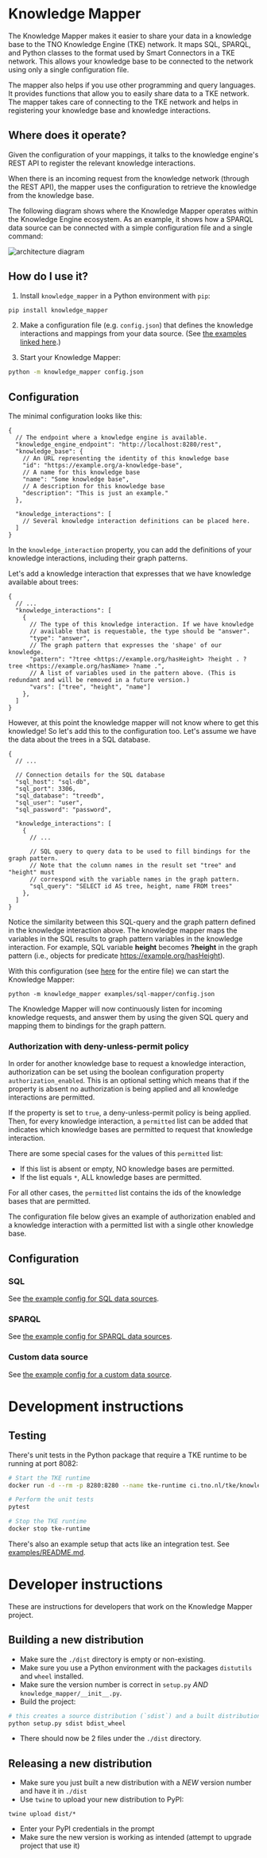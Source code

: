 # Knowledge Mapper

The Knowledge Mapper makes it easier to share your data in a knowledge base to the TNO Knowledge Engine (TKE) network. 
It maps SQL, SPARQL, and Python classes to the format used by Smart Connectors in a TKE network.
This allows your knowledge base to be connected to the network using only a single configuration file.

The mapper also helps if you use other programming and query languages.
It provides functions that allow you to easily share data to a TKE network.
The mapper takes care of connecting to the TKE network and helps in registering your knowledge base and knowledge interactions.

## Where does it operate?

Given the configuration of your mappings, it talks to the knowledge engine's REST API to register the relevant knowledge interactions.

When there is an incoming request from the knowledge network (through the REST API), the mapper uses the configuration to retrieve the knowledge from the knowledge base.

The following diagram shows where the Knowledge Mapper operates within the Knowledge Engine ecosystem. As an example, it shows how a SPARQL data source can be connected with a simple configuration file and a single command:

![architecture diagram](./docs/img/architecture.png)

## How do I use it?

1. Install `knowledge_mapper` in a Python environment with `pip`:

```bash
pip install knowledge_mapper
```

2. Make a configuration file (e.g. `config.json`) that defines the knowledge interactions and mappings from your data source. (See [the examples linked here](./examples/README.md).)

3. Start your Knowledge Mapper:

```bash
python -m knowledge_mapper config.json
```

## Configuration

The minimal configuration looks like this:
```jsonc
{
  // The endpoint where a knowledge engine is available.
  "knowledge_engine_endpoint": "http://localhost:8280/rest",
  "knowledge_base": {
    // An URL representing the identity of this knowledge base
    "id": "https://example.org/a-knowledge-base",
    // A name for this knowledge base
    "name": "Some knowledge base",
    // A description for this knowledge base
    "description": "This is just an example."
  },

  "knowledge_interactions": [
    // Several knowledge interaction definitions can be placed here.
  ]
}
```

In the `knowledge_interaction` property, you can add the definitions of your knowledge interactions, including their graph patterns.

Let's add a knowledge interaction that expresses that we have knowledge available about trees:

```jsonc
{
  // ...
  "knowledge_interactions": [
    {
      // The type of this knowledge interaction. If we have knowledge
      // available that is requestable, the type should be "answer".
      "type": "answer",
      // The graph pattern that expresses the 'shape' of our knowledge.
      "pattern": "?tree <https://example.org/hasHeight> ?height . ?tree <https://example.org/hasName> ?name .",
      // A list of variables used in the pattern above. (This is redundant and will be removed in a future version.)
      "vars": ["tree", "height", "name"]
    },
  ]
}
```

However, at this point the knowledge mapper will not know where to get this knowledge! So let's add this to the configuration too. Let's assume we have the data about the trees in a SQL database.

```jsonc
{
  // ...

  // Connection details for the SQL database
  "sql_host": "sql-db",
  "sql_port": 3306,
  "sql_database": "treedb",
  "sql_user": "user",
  "sql_password": "password",

  "knowledge_interactions": [
    {
      // ...

      // SQL query to query data to be used to fill bindings for the graph pattern.
      // Note that the column names in the result set "tree" and "height" must 
      // correspond with the variable names in the graph pattern.
      "sql_query": "SELECT id AS tree, height, name FROM trees"
    },
  ]
}
```

Notice the similarity between this SQL-query and the graph pattern defined in the knowledge interaction above.
The knowledge mapper maps the variables in the SQL results to graph pattern variables in the knowledge interaction.
For example, SQL variable **height** becomes **?height** in the graph pattern (i.e., objects for predicate <https://example.org/hasHeight>).

With this configuration (see [here](examples/sql-mapper/config.json) for the entire file) we can start the Knowledge Mapper:

```
python -m knowledge_mapper examples/sql-mapper/config.json
```

The Knowledge Mapper will now continuously listen for incoming knowledge requests, and answer them by using the given SQL query and mapping them to bindings for the graph pattern.

### Authorization with deny-unless-permit policy

In order for another knowledge base to request a knowledge interaction, authorization can be set using the boolean configuration property `authorization_enabled`. This is an optional setting which means that if the property is absent no authorization is being applied and all knowledge interactions are permitted.

If the property is set to `true`, a deny-unless-permit policy is being applied. Then, for every knowledge interaction, a `permitted` list can be added that indicates which knowledge bases are permitted to request that knowledge interaction.

There are some special cases for the values of this `permitted` list:
- If this list is absent or empty, NO knowledge bases are permitted.
- If the list equals `*`, ALL knowledge bases are permitted.

For all other cases, the `permitted` list contains the ids of the knowledge bases that are permitted.

The configuration file below gives an example of authorization enabled and a knowledge interaction with a permitted list with a single other knowledge base. 

## Configuration

### SQL

See [the example config for SQL data sources](examples/sql-mapper/config.json).

### SPARQL

See [the example config for SPARQL data sources](examples/sparql-mapper/config.json).

### Custom data source

See [the example config for a custom data source](custom-conf/config.json).

# Development instructions

## Testing

There's unit tests in the Python package that require a TKE runtime to be running at port 8082:
```bash
# Start the TKE runtime
docker run -d --rm -p 8280:8280 --name tke-runtime ci.tno.nl/tke/knowledge-engine/smart-connector-rest-dist:1.0.2

# Perform the unit tests
pytest

# Stop the TKE runtime
docker stop tke-runtime
```

There's also an example setup that acts like an integration test. See [examples/README.md](examples/README.md).


# Developer instructions

These are instructions for developers that work on the Knowledge Mapper project.

## Building a new distribution

- Make sure the `./dist` directory is empty or non-existing.
- Make sure you use a Python environment with the packages `distutils` and `wheel`  installed.
- Make sure the version number is correct in `setup.py` *AND* `knowledge_mapper/__init__.py`.
- Build the project:

```bash
# this creates a source distribution (`sdist`) and a built distribution (`bdist_wheel`).
python setup.py sdist bdist_wheel
```
- There should now be 2 files under the `./dist` directory.

## Releasing a new distribution

- Make sure you just built a new distribution with a *NEW* version number and have it in `./dist`
- Use `twine` to upload your new distribution to PyPI:

```
twine upload dist/*
```

- Enter your PyPI credentials in the prompt
- Make sure the new version is working as intended (attempt to upgrade project that use it)
